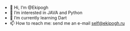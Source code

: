 - 👋 Hi, I’m @Ekipogh
- 👀 I’m interested in JAVA and Python
- 🌱 I’m currently learning Dart
- 📫 How to reach me: send me an e-mail self@ekipogh.ru

<!---
Ekipogh/Ekipogh is a ✨ special ✨ repository because its `README.md` (this file) appears on your GitHub profile.
You can click the Preview link to take a look at your changes.
--->
